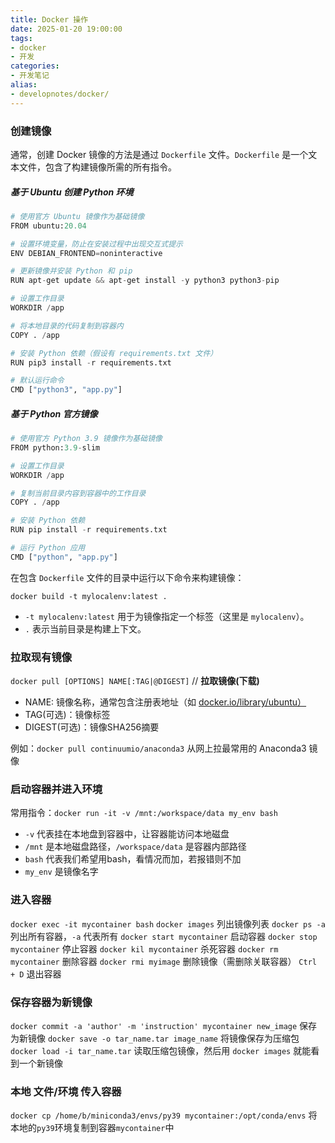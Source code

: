 ```yaml
---
title: Docker 操作
date: 2025-01-20 19:00:00
tags:
- docker 
- 开发
categories:
- 开发笔记
alias:
- developnotes/docker/
---
```


### 创建镜像
通常，创建 Docker 镜像的方法是通过 `Dockerfile` 文件。`Dockerfile` 是一个文本文件，包含了构建镜像所需的所有指令。

##### 基于 Ubuntu 创建 Python 环境
```python
# 使用官方 Ubuntu 镜像作为基础镜像
FROM ubuntu:20.04

# 设置环境变量，防止在安装过程中出现交互式提示
ENV DEBIAN_FRONTEND=noninteractive

# 更新镜像并安装 Python 和 pip
RUN apt-get update && apt-get install -y python3 python3-pip

# 设置工作目录
WORKDIR /app

# 将本地目录的代码复制到容器内
COPY . /app

# 安装 Python 依赖（假设有 requirements.txt 文件）
RUN pip3 install -r requirements.txt

# 默认运行命令
CMD ["python3", "app.py"]
```

##### 基于 Python 官方镜像
```python
# 使用官方 Python 3.9 镜像作为基础镜像
FROM python:3.9-slim

# 设置工作目录
WORKDIR /app

# 复制当前目录内容到容器中的工作目录
COPY . /app

# 安装 Python 依赖
RUN pip install -r requirements.txt

# 运行 Python 应用
CMD ["python", "app.py"]
```

在包含 `Dockerfile` 文件的目录中运行以下命令来构建镜像：

```shell
docker build -t mylocalenv:latest .
```
- `-t mylocalenv:latest` 用于为镜像指定一个标签（这里是 `mylocalenv`）。
- `.` 表示当前目录是构建上下文。


### 拉取现有镜像
`docker pull [OPTIONS] NAME[:TAG|@DIGEST]`  // **拉取镜像(下载)**

- NAME: 镜像名称，通常包含注册表地址（如 [docker.io/library/ubuntu）](http://docker.io/library/ubuntu%EF%BC%89)
- TAG(可选)：镜像标签
- DIGEST(可选)：镜像SHA256摘要

例如：`docker pull continuumio/anaconda3` 从网上拉最常用的 Anaconda3 镜像


### 启动容器并进入环境
常用指令：`docker run -it -v /mnt:/workspace/data my_env bash` 
- `-v` 代表挂在本地盘到容器中，让容器能访问本地磁盘
- `/mnt` 是本地磁盘路径，`/workspace/data` 是容器内部路径
- `bash` 代表我们希望用bash，看情况而加，若报错则不加
- `my_env` 是镜像名字

### 进入容器

`docker exec -it mycontainer bash`
`docker images` 列出镜像列表
`docker ps -a` 列出所有容器，`-a` 代表所有
`docker start mycontainer` 启动容器
`docker stop mycontainer` 停止容器
`docker kil mycontainer` 杀死容器
`docker rm mycontainer` 删除容器
`docker rmi myimage` 删除镜像（需删除关联容器）
`Ctrl + D` 退出容器

### 保存容器为新镜像

`docker commit -a 'author' -m 'instruction' mycontainer new_image` 保存为新镜像
`docker save -o tar_name.tar image_name` 将镜像保存为压缩包
`docker load -i tar_name.tar` 读取压缩包镜像，然后用 `docker images` 就能看到一个新镜像

### 本地 文件/环境 传入容器
`docker cp /home/b/miniconda3/envs/py39 mycontainer:/opt/conda/envs`
将本地的`py39`环境复制到容器`mycontainer`中